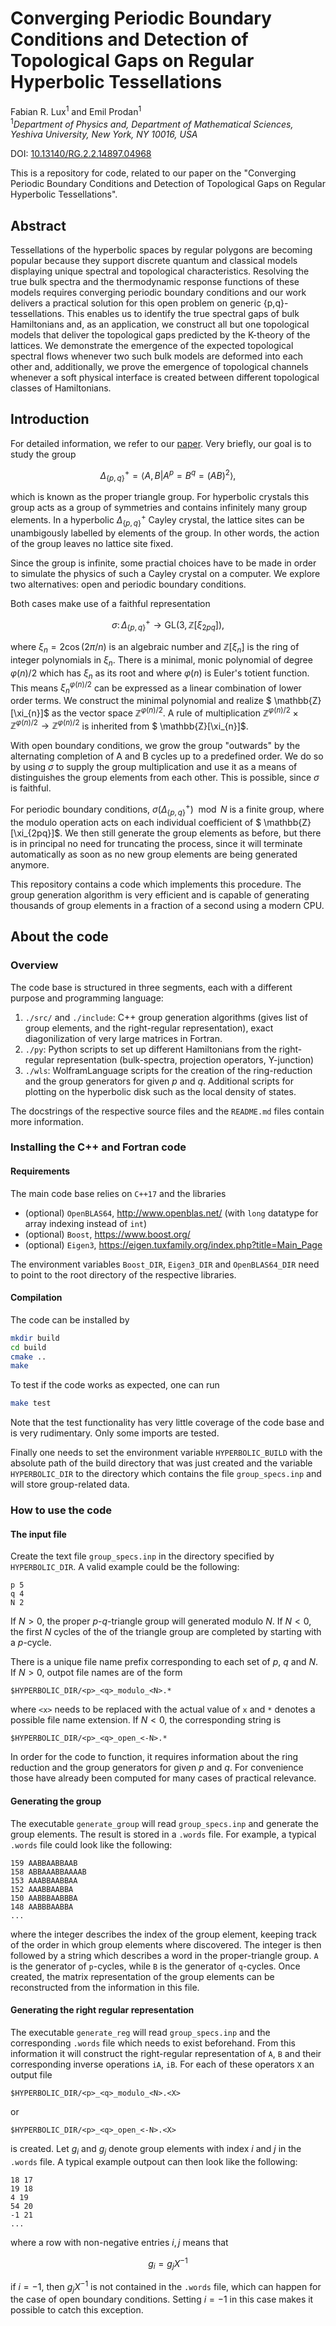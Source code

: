 # Converging Periodic Boundary Conditions and Detection of Topological Gaps on Regular Hyperbolic Tessellations
Fabian R. Lux<sup>1</sup> and Emil Prodan<sup>1</sup><br />
<sup>1</sup>*Department of Physics and, Department of Mathematical Sciences, Yeshiva University, New York, NY 10016, USA*

DOI: [10.13140/RG.2.2.14897.04968](http://dx.doi.org/10.13140/RG.2.2.14897.04968)

This is a repository for code, related to our paper on the "Converging Periodic Boundary Conditions and Detection of Topological Gaps on Regular Hyperbolic Tessellations".

## Abstract

Tessellations of the hyperbolic spaces by regular polygons are becoming popular because they support discrete quantum and classical models displaying unique spectral and topological characteristics. Resolving the true bulk spectra and the thermodynamic response functions of these models requires converging periodic boundary conditions and our work delivers a practical solution for this open problem on generic {p,q}-tessellations. This enables us to identify the true spectral gaps of bulk Hamiltonians and, as an application, we construct all but one topological models that deliver the topological gaps predicted by the K-theory of the lattices. We demonstrate the emergence of the expected topological spectral flows whenever two such bulk models are deformed into each other and, additionally, we prove the emergence of topological channels whenever a soft physical interface is created between different topological classes of Hamiltonians.

## Introduction

For detailed information, we refer to our [paper](http://dx.doi.org/10.13140/RG.2.2.14897.04968). Very briefly, our goal is to study the group

$$\Delta_{\lbrace p, q \rbrace}^+ = \langle A, B | A^p = B^q= (AB)^2 \rangle,$$ 

which is known as the proper triangle group. For hyperbolic crystals this group acts as a group of symmetries and contains infinitely many group elements. In a hyperbolic $\Delta_{\lbrace p, q \rbrace}^+$ Cayley crystal, the lattice sites can be unambigously labelled by elements of the group. In other words, the action of the group leaves no lattice site fixed.

Since the group is infinite, some practial choices have to be made in order to simulate the physics of such a Cayley crystal on a computer. We explore two alternatives: open and periodic boundary conditions.

Both cases make use of a faithful representation

$$ \sigma \colon \Delta_{\lbrace p, q \rbrace}^+ \to \mathrm{GL}(3, \mathbb{Z}[\xi_{2pq}]),$$

where $\xi_n = 2 \cos(2\pi/n)$ is an algebraic number and $\mathbb{Z}[\xi_{n}]$ is the ring of integer polynomials in $\xi_{n}$.
There is a minimal, monic polynomial of degree $\varphi(n)/2$ which has $\xi_n$ as its root and where $\varphi(n)$ is Euler's totient function.
This means  $\xi_n^{\varphi(n)/2}$ can be expressed as a linear combination of lower order terms. We construct the minimal polynomial and realize $ \mathbb{Z}[\xi_{n}]$ as the vector space $\mathbb{Z}^{\varphi(n)/2}$. A rule of multiplication $\mathbb{Z}^{\varphi(n)/2}\times \mathbb{Z}^{\varphi(n)/2} \to \mathbb{Z}^{\varphi(n)/2}$ is inherited from $ \mathbb{Z}[\xi_{n}]$.

With open boundary conditions, we grow the group "outwards" by the alternating completion of A and B cycles up to a predefined order. We do so by using $\sigma$ to supply the group multiplication and use it as a means of distinguishes the group elements from each other. This is possible, since $\sigma$ is faithful.

For periodic boundary conditions, $\sigma(\Delta_{\lbrace p, q \rbrace}^+) \mod N$ is a finite group, where the modulo operation acts on each individual coefficient of $ \mathbb{Z}[\xi_{2pq}]$. We then still generate the group elements as before, but there is in principal no need for truncating the process, since it will terminate automatically as soon as no new group elements are being generated anymore.

This repository contains a code which implements this procedure. The group generation algorithm is very efficient and is capable of generating thousands of group elements in a fraction of a second using a modern CPU.

## About the code

### Overview

The code base is structured in three segments, each with a different purpose and programming language:

1. `./src/` and `./include`: C++ group generation algorithms (gives list of group elements, and the right-regular representation), exact diagonilization of very large matrices in Fortran.
2. `./py`: Python scripts to set up different Hamiltonians from the right-regular representation (bulk-spectra, projection operators, Y-junction)
3. `./wls`: WolframLanguage scripts for the creation of the ring-reduction and the group generators for given $p$ and $q$. Additional scripts for plotting on the hyperbolic disk such as the local density of states.

The docstrings of the respective source files and the `README.md` files contain more information.

### Installing the C++ and Fortran code

#### Requirements

The main code base relies on `C++17` and the libraries

- (optional) `OpenBLAS64`, http://www.openblas.net/ (with `long` datatype for array indexing instead of `int`)
- (optional) `Boost`, https://www.boost.org/ 
- (optional) `Eigen3`, https://eigen.tuxfamily.org/index.php?title=Main_Page

The environment variables `Boost_DIR`, `Eigen3_DIR` and `OpenBLAS64_DIR` need to point to the root directory of the respective libraries. 

#### Compilation

The code can be installed by 
```bash
mkdir build
cd build
cmake ..
make
```

To test if the code works as expected, one can run 

```bash
make test
```

Note that the test functionality has very little coverage of the code base and is very rudimentary. Only some imports are tested.

Finally one needs to set the environment variable `HYPERBOLIC_BUILD` with the absolute path of the build directory that was just created and the variable `HYPERBOLIC_DIR` to the directory which contains the file `group_specs.inp` and will store group-related data.

### How to use the code

#### The input file

Create the text file `group_specs.inp` in the directory specified by `HYPERBOLIC_DIR`. A valid example could be the following:

```
p 5
q 4
N 2
```

If $N>0$, the proper $p$-$q$-triangle group will generated modulo $N$. If $N<0$, the first $N$ cycles of the of the triangle group are completed by starting with a $p$-cycle.

There is a unique file name prefix corresponding to each set of $p$, $q$ and $N$. If $N>0$, outpot file names are of the form

`$HYPERBOLIC_DIR/<p>_<q>_modulo_<N>.*`

where `<x>` needs to be replaced with the actual value of `x` and `*` denotes a possible file name extension. If $N<0$, the corresponding string is

`$HYPERBOLIC_DIR/<p>_<q>_open_<-N>.*`

In order for the code to function, it requires information about the ring reduction and the group generators for given $p$ and $q$. For convenience those have already been computed for many cases of practical relevance.

#### Generating the group

The executable `generate_group` will read `group_specs.inp` and generate the group elements. The result is stored in a `.words` file. For example, a typical `.words` file could look like the following:

```
159 AABBAABBAAB
158 ABBAAABBAAAAB
153 AAABBAABBAA
152 AAABBAABBA
150 AABBBAABBBA
148 AABBBAABBA
...
```

where the integer describes the index of the group element, keeping track of the order in which group elements where discovered. The integer is then followed by a string which describes a word in the proper-triangle group. `A` is the generator of `p`-cycles, while `B` is the generator of `q`-cycles. Once created, the matrix representation of the group elements can be reconstructed from the information in this file.

#### Generating the right regular representation

The executable `generate_reg` will read `group_specs.inp` and the corresponding `.words` file which needs to exist beforehand. From this information it will construct the right-regular representation of `A`, `B` and their corresponding inverse operations `iA`, `iB`.  For each of these operators `X` an output file 

`$HYPERBOLIC_DIR/<p>_<q>_modulo_<N>.<X>`

or 

`$HYPERBOLIC_DIR/<p>_<q>_open_<-N>.<X>`

is created. Let $g_i$ and $g_j$ denote group elements with index $i$ and $j$ in the `.words` file.
A typical example outpout can then look like the following:

```
18 17
19 18
4 19
54 20
-1 21
...
```

where a row with non-negative entries  $i,j$ means that

$$ g_i = g_j X^{-1}$$

if $i=-1$, then $g_j X^{-1}$ is not contained in the `.words` file, which can happen for the case of open boundary conditions. Setting $i=-1$ in this case makes it possible to catch this exception.
